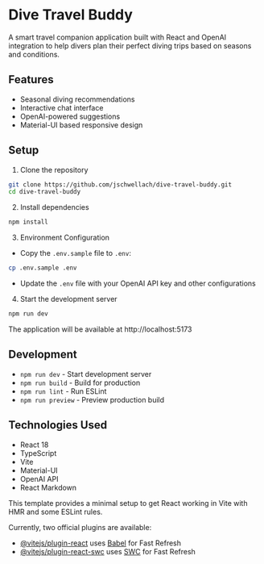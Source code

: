# Dive Travel Buddy

A smart travel companion application built with React and OpenAI integration to help divers plan their perfect diving trips based on seasons and conditions.

## Features

- Seasonal diving recommendations
- Interactive chat interface
- OpenAI-powered suggestions
- Material-UI based responsive design

## Setup

1. Clone the repository

```bash
git clone https://github.com/jschwellach/dive-travel-buddy.git
cd dive-travel-buddy
```

2. Install dependencies

```bash
npm install
```

3. Environment Configuration

- Copy the `.env.sample` file to `.env`:

```bash
cp .env.sample .env
```

- Update the `.env` file with your OpenAI API key and other configurations

4. Start the development server

```bash
npm run dev
```

The application will be available at http://localhost:5173

## Development

- `npm run dev` - Start development server
- `npm run build` - Build for production
- `npm run lint` - Run ESLint
- `npm run preview` - Preview production build

## Technologies Used

- React 18
- TypeScript
- Vite
- Material-UI
- OpenAI API
- React Markdown

This template provides a minimal setup to get React working in Vite with HMR and some ESLint rules.

Currently, two official plugins are available:

- [@vitejs/plugin-react](https://github.com/vitejs/vite-plugin-react/blob/main/packages/plugin-react/README.md) uses [Babel](https://babeljs.io/) for Fast Refresh
- [@vitejs/plugin-react-swc](https://github.com/vitejs/vite-plugin-react-swc) uses [SWC](https://swc.rs/) for Fast Refresh
